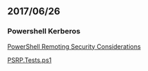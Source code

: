 ## 2017/06/26

### Powershell Kerberos

[PowerShell Remoting Security Considerations](https://msdn.microsoft.com/en-us/powershell/scripting/setup/winrmsecurity)

[PSRP.Tests.ps1](https://github.com/PowerShell/psl-omi-provider/blob/master/test/PSRP.Tests.ps1)





